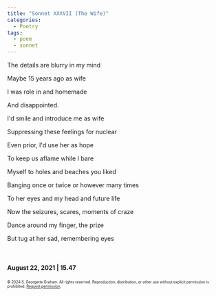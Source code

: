 ```yaml
---
title: "Sonnet XXXVII (The Wife)"
categories:
  - Poetry
tags:
  - poem
  - sonnet
---
```


<div class="notice">
  <p>The details are blurry in my mind</p>
  <p>Maybe 15 years ago as wife</p>
  <p>I was role in and homemade</p>
  <p>And disappointed.</p>
  <p>I'd smile and introduce me as wife</p>
  <p>Suppressing these feelings for nuclear</p>
  <p>Even prior, I'd use her as hope</p>
  <p>To keep us aflame while I bare</p>
  <p>Myself to holes and beaches you liked</p>
  <p>Banging once or twice or however many times</p>
  <p>To her eyes and my head and future life</p>
  <p>Now the seizures, scares, moments of craze</p>
  <p>Dance around my finger, the prize</p>
  <p>But tug at her sad, remembering eyes </p>
  <br>
  <h4>August 22, 2021 | 15.47</h4>
</div>

<div style="font-size: 0.6em; margin-top: 20px;">
  © 2024 S. Georgette Graham. All rights reserved. Reproduction, distribution, or other use without explicit permission is prohibited. <a href="mailto:yawdiecode@gmail.com">Request permission</a>.
</div>